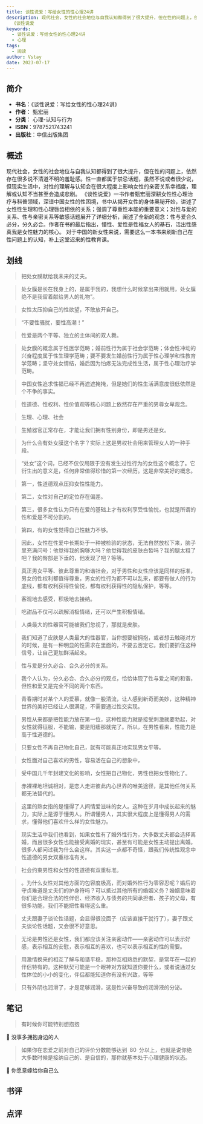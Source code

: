 ```yaml
---
title: 谈性说爱：写给女性的性心理24讲
description: 现代社会，女性的社会地位与自我认知都得到了很大提升，但在性的问题上，依然存在很多说不清道不明的羞耻感。性一直都属于禁忌话题，虽然不说或者很少说，但现实生活中，对性的理解与认知会在很大程度上影响女性的亲密关系幸福度，理解或认知不当甚至会造成悲剧。
  《谈性说爱
keywords:
  - 谈性说爱：写给女性的性心理24讲
  - 心理
tags:
  - 阅读
author: Vstay
date: 2023-07-17
---
```


## 简介

- **书名**：《谈性说爱：写给女性的性心理24讲》
- **作者**： 甄宏丽
- **分类**： 心理-认知与行为
- **ISBN**：9787521743241
- **出版社**：中信出版集团

## 概述

现代社会，女性的社会地位与自我认知都得到了很大提升，但在性的问题上，依然存在很多说不清道不明的羞耻感。性一直都属于禁忌话题，虽然不说或者很少说，但现实生活中，对性的理解与认知会在很大程度上影响女性的亲密关系幸福度，理解或认知不当甚至会造成悲剧。 《谈性说爱》一书作者甄宏丽深耕女性性心理治疗与科普领域，深谙中国女性的性困境，书中从揭开女性的身体奥秘开始，讲述了女性性生理和性心理唇齿相依的关系；强调了尊重性本能的重要意义；对性与爱的关系、性与亲密关系等敏感话题展开了详细分析，阐述了全新的观念：性与爱合久必分，分久必合。作者在书的最后指出，懂性、爱性是性福女人的基石，活出性感真我是女性魅力的核心。 对于中国的新女性来说，需要这么一本书来刷新自己在性问题上的认知，补上这堂迟来的性教育课。

## 划线 
 

> 把处女膜献给我未来的丈夫。 

> 处女膜是长在我身上的，是属于我的，我想什么时候拿出来用就用，处女膜绝不是我留着献给男人的礼物”。 

> 女性太压抑自己的性欲望，不敢放开自己。 

> “不要性骚扰，要性高潮！” 

> 性爱是两个平等、独立的主体间的双人舞。 

> 处女膜的概念属于性医学范畴；婚前性行为属于社会学范畴；体会性冲动的兴奋程度属于性生理学范畴；要不要发生婚前性行为属于性心理学和性教育学范畴；坚守处女情结，婚后因为怕疼无法完成性生活，属于性心理治疗学范畴。 

> 中国女性追求性福已经不再遮遮掩掩，但是她们的性生活满意度很低依然是个不争的事实。 

> 性道德、性权利、性价值观等核心问题上依然存在严重的男尊女卑观念。 

> 生理、心理、社会 

> 生殖器官正常存在，才能让我们拥有性别身份，即是男还是女。 

> 为什么会有处女膜这个名字？实际上这是男权社会用来管理女人的一种手段。 

> “处女”这个词，已经不仅仅局限于没有发生过性行为的女性这个概念了。它衍生出的意义是，任何非常值得珍惜的第一次经历。这是非常美好的概念。 

> 第一，性道德观点压抑女性性能力。 

> 第二，女性对自己的定位存在偏差。 

> 第三，很多女性认为只有在爱的基础上才有权利享受性愉悦，也就是所谓的性和爱是不可分割的。 

> 第四，有的女性觉得自己性魅力不够。 

> 因此，女性在性爱中长期处于一种被检验的状态，无法自然放松下来，脑子里充满问号：他觉得我的胸够大吗？他觉得我的皮肤白皙吗？我的腿太粗了吧？我的臀部是下垂的，他发现了吧？等等。 

> 真正男女平等、彼此尊重的和谐社会，对于男性和女性应该是同样的标准，男女的性权利都值得尊重，男女的性行为都不可以乱来，都要有做人的行为底线，都有权利获得性愉悦，都有权利获得性的隐私保护，等等。 

> 客观地去感受，积极地去接纳。 

> 吃甜品不仅可以疏解消极情绪，还可以产生积极情绪。 

> 人类最大的性器官可能被我们忽视了，那就是皮肤。 

> 我们知道了皮肤是人类最大的性器官，当你想要被拥抱，或者想去触碰对方的时候，是有一种明显的性需求在里面的，不要去否定它。我们要抓住这种信号，让自己更加鲜活起来。 

> 性与爱是分久必合、合久必分的关系。 

> 我个人认为，分久必合、合久必分的观点，恰恰体现了性与爱之间的和谐，但性和爱又是完全不同的两个东西。 

> 青春期时对某个人的爱慕，就像一股清流，让人感到新奇而美妙，这种精神世界的美好已经让人很满足，不需要通过性交实现。 

> 男性从来都是把性能力放在第一位，这种性能力就是接受刺激就要勃起，对女性就得征服，不能输，要是阳痿那就完了。所以，在男性看来，性能力是高于性道德的。 

> 只要女性不再自己物化自己，就有可能真正地实现男女平等。 

> 女性面对自己喜欢的男性，容易活在自己的想象中， 

> 受中国几千年封建文化的影响，女性把自己物化，男性也把女性物化了。 

> 赤裸裸地坦诚相对，是恋人走进彼此内心世界的唯美途径，是其他任何关系都无法替代的。 

> 这里的熟女指的是懂得了人间情爱滋味的女人。这种在岁月中成长起来的魅力，实际上是源于懂男人。所谓懂男人，其实很大程度上是懂得男人的需求，懂得他们喜欢什么样的女性魅力。 

> 现实生活中我们也看到，如果女性有了婚外性行为，大多数丈夫都会选择离婚，而且很多女性也能接受离婚的现实，甚至有可能是女性主动提出离婚。很多人都问过我为什么会这样。其实这一点都不奇怪，跟我们传统性观念中性道德的男女双重标准有关。 

> 社会约束男性和女性的性道德有双重标准。 

> 。为什么女性对其他方面的包容度极高，而对婚外性行为零容忍呢？婚后的守贞难道是丈夫们的护身符吗？可以抵过其他所有的婚姻义务？婚姻意味着你们是合理合法的性伴侣、经济收入与债务的共同承担者、孩子的父母，有很多功能，我们不能把性看得这么重。 

> 丈夫跟妻子谈论性话题，会显得很没面子（应该直接干就行了），妻子跟丈夫谈论性话题，又会很不好意思。 

> 无论是男性还是女性，我们都应该关注亲密动作——亲密动作可以表示好感，表示相互的安慰，表示相互的喜欢，也可以表示相互的性的需要。 

> 用激情换来的相互了解与和谐平稳，那种互相熟悉的默契，是常年在一起的伴侣特有的。这种默契可能是一个眼神对方就知道你要什么，或者说通过女性体位的小小的变化，伴侣都能知道你有没有兴致，等等 

> 只有外阴也润滑了，才是足够润滑，这是性兴奋导致的润滑液的分泌。

## 笔记


> 有时候你可能特别想抱抱

💭 没事多拥抱身边的人

> 如果你在恋爱之前对自己的评价分数能够达到 80 分以上，也就是说你绝大多数时候是接纳自己的、是自信的，那你就基本处于心理健康的状态。

💭 你愿意嫁给你自己么

## 书评


## 点评

